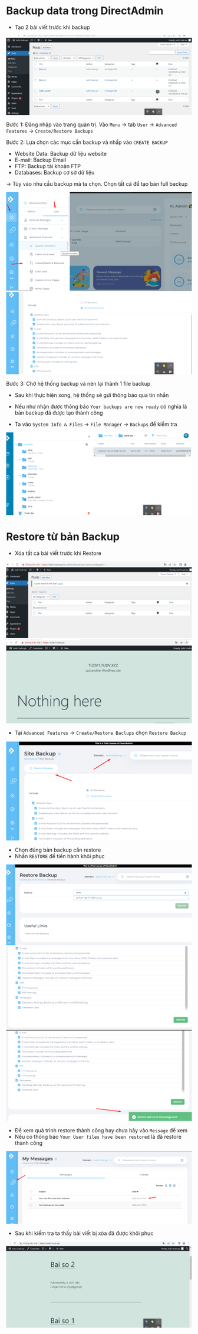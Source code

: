 # Backup data trong DirectAdmin
- Tạo 2 bài viết trước khi backup

<img src="imgservices/346.png">

Bước 1: Đăng nhập vào trang quản trị. Vào `Menu` -> tab `User` -> `Advanced Features` -> `Create/Restore Backups`

Bước 2: Lựa chọn các mục cần backup và nhấp vào `CREATE BACKUP`
- Website Data: Backup dữ liệu website
- E-mail: Backup Email
- FTP: Backup tài khoản FTP
- Databases: Backup cơ sở dữ liệu

-> Tùy vào nhu cầu backup mà ta chọn. Chọn tất cả để tạo bản full backup

<img src="imgservices/348.png">

<img src="imgservices/349.png">

Bước 3: Chờ hệ thống backup và nén lại thành 1 file backup
- Sau khi thực hiện xong, hệ thống sẽ gửi thông báo qua tin nhắn
- Nếu như nhận được thông báo `Your backups are now ready` có nghĩa là bản backup đã được tạo thành công



- Ta vào `System Info & Files` -> `File Manager` -> `Backups` để kiểm tra

<img src="imgservices/350.png">

# Restore từ bản Backup
- Xóa tất cả bài viết trước khi Restore

<img src="imgservices/351.png">
<img src="imgservices/352.png">

- Tại `Advanced Features` -> `Create/Restore Baclups` chọn `Restore Backup`

<img src="imgservices/353.png">

- Chọn đúng bản backup cần restore
- Nhấn `RESTORE` để tiến hành khôi phục 

<img src="imgservices/354.png">

<img src="imgservices/355.png">
<img src="imgservices/356.png">

- Để xem quá trình restore thành công hay chưa hãy vào `Message` để xem 
- Nếu có thông báo `Your User files have been restored` là đã restore thành công

<img src="imgservices/357.png">

- Sau khi kiểm tra ta thấy bài viết bị xóa đã được khôi phục

<img src="imgservices/358.png">